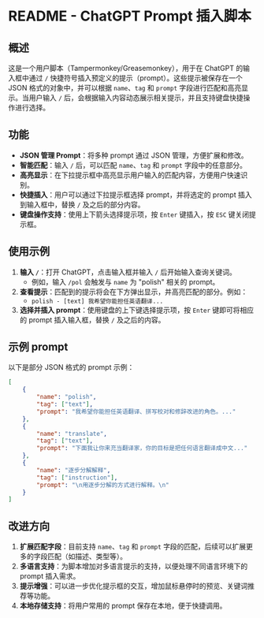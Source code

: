 # README - ChatGPT Prompt 插入脚本

## 概述
这是一个用户脚本（Tampermonkey/Greasemonkey），用于在 ChatGPT 的输入框中通过 `/` 快捷符号插入预定义的提示（prompt）。这些提示被保存在一个 JSON 格式的对象中，并可以根据 `name`、`tag` 和 `prompt` 字段进行匹配和高亮显示。当用户输入 `/` 后，会根据输入内容动态展示相关提示，并且支持键盘快捷操作进行选择。

## 功能
- **JSON 管理 Prompt**：将多种 prompt 通过 JSON 管理，方便扩展和修改。
- **智能匹配**：输入 `/` 后，可以匹配 `name`、`tag` 和 `prompt` 字段中的任意部分。
- **高亮显示**：在下拉提示框中高亮显示用户输入的匹配内容，方便用户快速识别。
- **快捷插入**：用户可以通过下拉提示框选择 prompt，并将选定的 prompt 插入到输入框中，替换 `/` 及之后的部分内容。
- **键盘操作支持**：使用上下箭头选择提示项，按 `Enter` 键插入，按 `ESC` 键关闭提示框。

## 使用示例
1. **输入 `/`**：打开 ChatGPT，点击输入框并输入 `/` 后开始输入查询关键词。
   - 例如，输入 `/pol` 会触发与 `name` 为 "polish" 相关的 prompt。
2. **查看提示**：匹配到的提示将会在下方弹出显示，并高亮匹配的部分。例如：
   - `polish - [text] 我希望你能担任英语翻译...`
3. **选择并插入 prompt**：使用键盘的上下键选择提示项，按 `Enter` 键即可将相应的 prompt 插入输入框，替换 `/` 及之后的内容。

## 示例 prompt
以下是部分 JSON 格式的 prompt 示例：
```json
[
    {
        "name": "polish",
        "tag": ["text"],
        "prompt": "我希望你能担任英语翻译、拼写校对和修辞改进的角色。..."
    },
    {
        "name": "translate",
        "tag": ["text"],
        "prompt": "下面我让你来充当翻译家，你的目标是把任何语言翻译成中文..."
    },
    {
        "name": "逐步分解解释",
        "tag": ["instruction"],
        "prompt": "\n用逐步分解的方式进行解释。\n"
    }
]
```

## 改进方向
1. **扩展匹配字段**：目前支持 `name`、`tag` 和 `prompt` 字段的匹配，后续可以扩展更多的字段匹配（如描述、类型等）。
2. **多语言支持**：为脚本增加对多语言提示的支持，以便处理不同语言环境下的 prompt 插入需求。
3. **提示增强**：可以进一步优化提示框的交互，增加鼠标悬停时的预览、关键词推荐等功能。
4. **本地存储支持**：将用户常用的 prompt 保存在本地，便于快捷调用。
